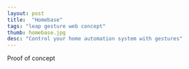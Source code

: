 ```yaml
---
layout: post
title:  "Homebase"
tags: "leap gesture web concept"
thumb: homebase.jpg
desc: "Control your home automation system with gestures"
---
```

Proof of concept